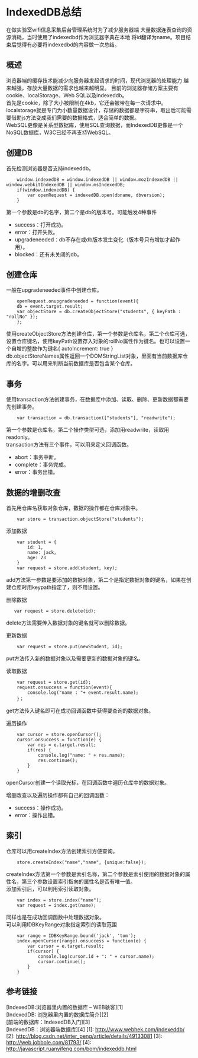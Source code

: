 # IndexedDB总结

在做实验室wifi信息采集后台管理系统时为了减少服务器端
大量数据连表查询的资源消耗，当时使用了indexedbd作为浏览器字典在本地
将id翻译为name。项目结束后觉得有必要将indexedbd的内容做一次总结。

## 概述
  浏览器端的缓存技术能减少向服务器发起请求的时间，现代浏览器的处理能力
越来越强，存放大量数据的需求也越来越明显。
目前的浏览器存储方案主要有cookie、localStorage、Web SQL以及indexeddb。  
首先是cookie，除了大小被限制在4kb，它还会被带在每一次请求中。     
localstorage就是专门为小数量数据设计，存储的数据都是字符串，取出后可能需要借助js方法变成我们需要的数据格式，适合简单的数据。  
WebSQL更像是关系型数据库，使用SQL查询数据，而IndexedDB更像是一个NoSQL数据库，W3C已经不再支持WebSQL。


## 创建DB
首先检测浏览器是否支持indexeddb。  

        window.indexedDB = window.indexedDB || window.mozIndexedDB || window.webkitIndexedDB || window.msIndexedDB;
        if(window.indexedDB) {
            var openRequest = indexedDB.open(dbname, dbversion);
        }

第一个参数是db的名字，第二个是db的版本号。可能触发4种事件

* success：打开成功。
* error：打开失败。
* upgradeneeded：db不存在或db版本发生变化（版本号只有增加才起作用）。
* blocked：还有未关闭的db。

## 创建仓库
一般在upgradeneeded事件中创建仓库。

        openRequest.onupgradeneeded = function(event){
        db = event.target.result;
        var objectStore = db.createObjectStore("students", { keyPath : "rollNo" });
        };
使用createObjectStore方法创建仓库，第一个参数是仓库名，第二个仓库可选，设置仓库键名，使用keyPath设置存入对象的rollNo属性作为键名。也可以设置一个自增的整数作为键名{ autoIncrement: true }  
db.objectStoreNames属性返回一个DOMStringList对象，里面有当前数据库仓库的名字。可以用来判断当前数据库是否包含某个仓库。

## 事务
使用transaction方法创建事务，在数据库中添加、读取、删除、更新数据都需要先创建事务。

        var transaction = db.transaction(["students"], "readwrite");
第一个参数是仓库名，第二个操作类型可选，添加用readwrite，读取用readonly。  
transaction方法有三个事件，可以用来定义回调函数。
* abort：事务中断。
* complete：事务完成。
* error：事务出错。

## 数据的增删改查
首先用仓库名获取对象仓库，数据的操作都在仓库对象中。

        var store = transaction.objectStore("students");
添加数据

        var student = {
            id: 1,
            name: jack,
            age: 23
        }
        var request = store.add(student, key);
add方法第一参数是要添加的数据对象，第二个是指定数据对象的键名，如果在创建仓库时用keypath指定了，则不用设置。

删除数据

       var request = store.delete(id);
delete方法需要传入数据对象的键名就可以删除数据。

更新数据

        var request = store.put(newStudent, id);
put方法传入新的数据对象以及需要更新的数据对象的键名。

读取数据

        var request = store.get(id);
        request.onsuccess = function(event){
            console.log("name : "+ event.result.name);  
        }；  
get方法传入键名即可在成功回调函数中获得要查询的数据对象。  

遍历操作

        var cursor = store.openCursor();
        cursor.onsuccess = function(e) {
            var res = e.target.result;
            if(res) {
                console.log("name: " + res.name);
                res.continue();
            }
        }
openCursor创建一个读取光标，在回调函数中遍历仓库中的数据对象。   

增删改查以及遍历操作都有自己的回调函数：
* success：操作成功。
* error：操作出错。

## 索引

仓库可以用createIndex方法创建索引方便查询。

        store.createIndex("name","name", {unique:false});
createIndex方法第一个参数是索引名称，第二个参数是索引使用的数据对象的属性名，第三个参数设置索引指向的属性名是否有唯一值。  
添加索引后，可以利用索引读取对象。

        var index = store.index("name");
        var request = index.get(name);
同样也是在成功回调函数中处理数据对象。   
可以利用IDBKeyRange对象指定索引的读取范围

        var range = IDBKeyRange.bound('jack', 'tom');
        index.openCursor(range).onsuccess = function(e) {
            var cursor = e.target.result;
            if(cursor) {
                console.log(cursor.id + ": " + cursor.name);
                cursor.continue();
            }
        }

## 参考链接
[IndexedDB:浏览器里内置的数据库 – WEB骇客][1]   
[IndexedDB: 浏览器里内置的数据库简介][2]    
[前端的数据库：IndexedDB入门][3]  
[IndexedDB：浏览器端数据库][4]
[1]: http://www.webhek.com/indexeddb/  
[2]: http://blog.csdn.net/inter_peng/article/details/49133081
[3]: http://web.jobbole.com/81793/
[4]: http://javascript.ruanyifeng.com/bom/indexeddb.html
